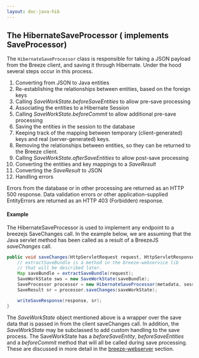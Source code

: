 ```yaml
---
layout: doc-java-hib
---
```


## The HibernateSaveProcessor ( implements SaveProcessor)

The `HibernateSaveProcessor` class is responsible for taking a JSON payload from the Breeze client, 
and saving it through Hibernate.  Under the hood several steps occur in this process.

1. Converting from JSON to Java entities
1. Re-establishing the relationships between entities, based on the foreign keys
1. Calling *SaveWorkState.beforeSaveEntities* to allow pre-save processing
1. Associating the entities to a Hibernate Session
2. Calling *SaveWorkState.beforeCommit* to allow additional pre-save processing
1. Saving the entities in the session to the database
1. Keeping track of the mapping between temporary (client-generated) keys and real (server-generated) keys.
1. Removing the relationships between entities, so they can be returned to the Breeze client.
1. Calling *SaveWorkState.afterSaveEntities* to allow post-save processing
1. Converting the entities and key mappings to a *SaveResult*
1. Converting the *SaveResult* to JSON
1. Handling errors

Errors from the database or in other processing are returned as an HTTP 500 response.  Data validation errors or other application-supplied EntityErrors are returned as an HTTP 403 (Forbidden) response.


#### Example
The HibernateSaveProcessor is used to implement any endpoint to a breezejs SaveChanges call. In the example below, we are assuming that the Java servlet method has been called as a result of a BreezeJS *saveChanges* call.  

```java
public void saveChanges(HttpServletRequest request, HttpServletResponse response) {
    // extractSaveBundle is a method in the breeze-webservice lib
    // that will be described later.
    Map saveBundle = extractSaveBundle(request);
    SaveWorkState sws = new SaveWorkState(saveBundle);
    SaveProcessor processor = new HibernateSaveProcessor(metadata, sessionFactory);
    SaveResult sr = processor.saveChanges(saveWorkState);

    writeSaveResponse(response, sr);
}
```

The *SaveWorkState* object mentioned above is a wrapper over the save data that is passed in from the client saveChanges call.  In addition, the *SaveWorkState* may be subclassed to add custom handling to the save process.  The SaveWorkState has a *beforeSaveEntity*, *beforeSaveEntities* and a *beforeCommit* method that will all be called during save processing.
These are discussed in more detail in the [breeze-webserver](breeze-webserver.html)  section.

